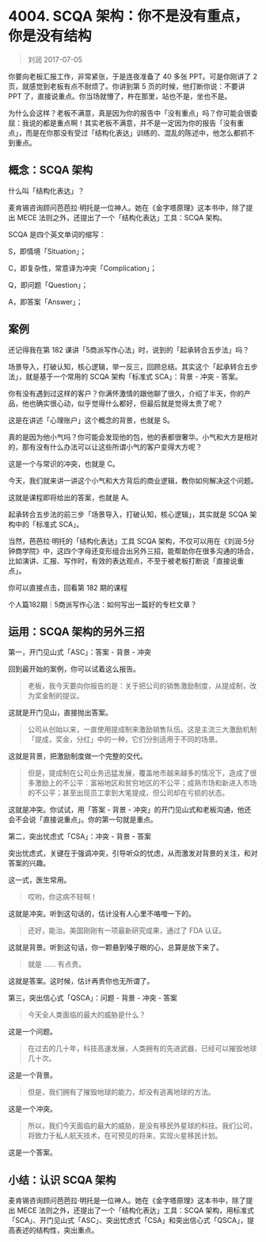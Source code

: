 # 4004. SCQA 架构：你不是没有重点，你是没有结构

> 刘润
2017-07-05

你要向老板汇报工作，非常紧张，于是连夜准备了 40 多张 PPT。可是你刚讲了 2 页，就感觉到老板有点不耐烦了。你讲到第 5 页的时候，他打断你说：不要讲 PPT 了，直接说重点。你当场就懵了，杵在那里，站也不是，坐也不是。

为什么会这样？老板不满意，真是因为你的报告中「没有重点」吗？你可能会很委屈：我说的都是重点啊！其实老板不满意，并不是一定因为你的报告「没有重点」，而是在你那没有受过「结构化表达」训练的、混乱的陈述中，他怎么都抓不到重点。

## 概念：SCQA 架构

什么叫「结构化表达」？

麦肯锡咨询顾问芭芭拉·明托是一位神人。她在《金字塔原理》这本书中，除了提出 MECE 法则之外，还提出了一个「结构化表达」工具：SCQA 架构。

SCQA 是四个英文单词的缩写：

S，即情境「Situation」；

C，即复杂性，常意译为冲突「Complication」；

Q，即问题「Question」；

A，即答案「Answer」；

## 案例

还记得我在第 182 课讲「5商派写作心法」时，说到的「起承转合五步法」吗？

场景导入，打破认知，核心逻辑，举一反三，回顾总结。其实这个「起承转合五步法」，就是基于一个常用的 SCQA 架构「标准式 SCA」：背景 - 冲突 - 答案。

你有没有遇到过这样的客户？你满怀激情的跟他聊了很久，介绍了半天，你的产品，他也确实很心动，似乎觉得什么都好，但最后就是觉得太贵了呢？

这是在讲述「心理账户」这个概念的背景，也就是 S。

真的是因为他小气吗？你可能会发现他的包，他的表都很奢华。小气和大方是相对的，那有没有什么办法可以让这些所谓小气的客户变得大方呢？

这是一个与常识的冲突，也就是 C。

今天，我们就来讲一讲这个小气和大方背后的商业逻辑，教你如何解决这个问题。

这就是课程即将给出的答案，也就是 A。

起承转合五步法的前三步「场景导入，打破认知，核心逻辑」，其实就是 SCQA 架构中的「标准式 SCA」。

当然，芭芭拉·明托的「结构化表达」工具 SCQA 架构，不仅可以用在《刘润·5分钟商学院》中，这四个字母还变形组合出另外三招，能帮助你在很多沟通的场合，比如演讲、汇报、写作时，有效的表达观点，不至于被老板打断说「直接说重点」。

你可以直接点击，回看第 182 期的课程

个人篇182期｜5商派写作心法：如何写出一篇好的专栏文章？

## 运用：SCQA 架构的另外三招

第一，开门见山式「ASC」：答案 - 背景 - 冲突

回到最开始的案例，你可以试着这么报告。

> 老板，我今天要向你报告的是：关于把公司的销售激励制度，从提成制，改为奖金制的提议。

这就是开门见山，直接抛出答案。

> 公司从创始以来，一直使用提成制来激励销售队伍。这是主流三大激励机制「提成，奖金，分红」中的一种，它们分别适用于不同的场景。

这就是背景，把激励制度做一个完整的交代。

> 但是，提成制在公司业务迅猛发展，覆盖地市越来越多的情况下，造成了很多激励上的不公平：富裕地区和贫穷地区的不公平；成熟市场和新进入市场的不公平；甚至出现员工拿到大笔提成，但公司却在亏损的状态。

这就是冲突。你试试，用「答案 - 背景 - 冲突」的开门见山式和老板沟通，他还会不会说「直接说重点」。你的第一句就是重点。

第二，突出忧虑式「CSA」：冲突 - 背景 - 答案

突出忧虑式，关键在于强调冲突，引导听众的忧虑，从而激发对背景的关注，和对答案的兴趣。

这一式，医生常用。

> 哎哟，你这病不轻啊！

这就是冲突。听到这句话的，估计没有人心里不咯噔一下的。

> 还好，能治。美国刚刚有一项最新研究成果，通过了 FDA 认证。

这就是背景。听到这句话，你一颗悬到嗓子眼的心，总算是放下来了。

> 就是 …… 有点贵。

这就是答案。这时候，估计再贵你也无所谓了。

第三，突出信心式「QSCA」：问题 - 背景 - 冲突 - 答案

> 今天全人类面临的最大的威胁是什么？

这是一个问题。

> 在过去的几十年，科技高速发展，人类拥有的先进武器，已经可以摧毁地球几十次。

这是一个背景。

> 但是，我们拥有了摧毁地球的能力，却没有逃离地球的方法。

这是一个冲突。

> 所以，我们今天面临的最大的威胁，是没有移民外星球的科技。我们公司，将致力于私人航天技术，在可预见的将来，实现火星移民计划。

这是一个答案。

## 小结：认识 SCQA 架构

麦肯锡咨询顾问芭芭拉·明托是一位神人。她在《金字塔原理》这本书中，除了提出 MECE 法则之外，还提出了一个「结构化表达」工具：SCQA 架构，用标准式「SCA」、开门见山式「ASC」、突出忧虑式「CSA」和突出信心式「QSCA」，提高表述的结构性，突出重点。




